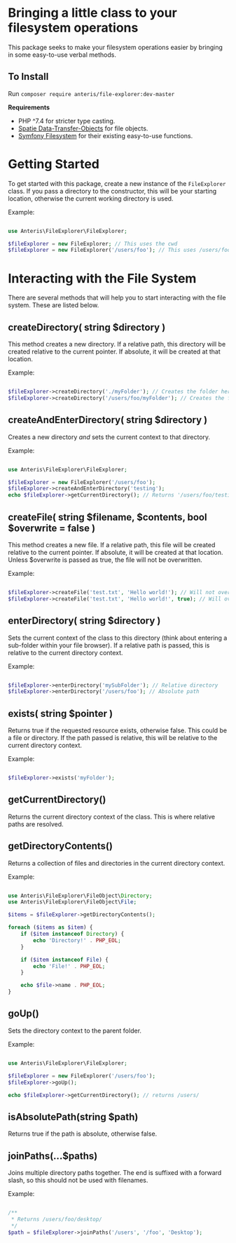# Bringing a little class to your filesystem operations

This package seeks to make your filesystem operations easier by bringing in some easy-to-use verbal methods.

## To Install

Run `composer require anteris/file-explorer:dev-master`

**Requirements**
- PHP ^7.4 for stricter type casting.
- [Spatie Data-Transfer-Objects](https://github.com/spatie/data-transfer-object) for file objects.
- [Symfony Filesystem](https://github.com/symfony/filesystem) for their existing easy-to-use functions.

# Getting Started

To get started with this package, create a new instance of the `FileExplorer` class. If you pass a directory to the constructor, this will be your starting location, otherwise the current working directory is used.

Example:

```php

use Anteris\FileExplorer\FileExplorer;

$fileExplorer = new FileExplorer; // This uses the cwd
$fileExplorer = new FileExplorer('/users/foo'); // This uses /users/foo

```

# Interacting with the File System

There are several methods that will help you to start interacting with the file system. These are listed below.

## createDirectory( string $directory )
This method creates a new directory. If a relative path, this directory will be created relative to the current pointer. If absolute, it will be created at that location.

Example:

```php

$fileExplorer->createDirectory('./myFolder'); // Creates the folder here
$fileExplorer->createDirectory('/users/foo/myFolder'); // Creates the folder in /users/foo

```

## createAndEnterDirectory( string $directory )
Creates a new directory _and_ sets the current context to that directory.

Example:

```php

use Anteris\FileExplorer\FileExplorer;

$fileExplorer = new FileExplorer('/users/foo');
$fileExplorer->createAndEnterDirectory('testing');
echo $fileExplorer->getCurrentDirectory(); // Returns '/users/foo/testing/'

```

## createFile( string $filename, $contents, bool $overwrite = false )
This method creates a new file. If a relative path, this file will be created relative to the current pointer. If absolute, it will be created at that location. Unless $overwrite is passed as true, the file will not be overwritten.

Example:

```php

$fileExplorer->createFile('test.txt', 'Hello world!'); // Will not overwrite test.txt
$fileExplorer->createFile('test.txt', 'Hello world!', true); // Will overwrite test.txt

```

## enterDirectory( string $directory )
Sets the current context of the class to this directory (think about entering a sub-folder within your file browser). If a relative path is passed, this is relative to the current directory context.

Example:

```php

$fileExplorer->enterDirectory('mySubFolder'); // Relative directory
$fileExplorer->enterDirectory('/users/foo'); // Absolute path

```

## exists( string $pointer )
Returns true if the requested resource exists, otherwise false. This could be a file or directory. If the path passed is relative, this will be relative to the current directory context.

Example:

```php

$fileExplorer->exists('myFolder');

```

## getCurrentDirectory()
Returns the current directory context of the class. This is where relative paths are resolved.

## getDirectoryContents()
Returns a collection of files and directories in the current directory context.

Example:

```php

use Anteris\FileExplorer\FileObject\Directory;
use Anteris\FileExplorer\FileObject\File;

$items = $fileExplorer->getDirectoryContents();

foreach ($items as $item) {
    if ($item instanceof Directory) {
        echo 'Directory!' . PHP_EOL;
    }

    if ($item instanceof File) {
        echo 'File!' . PHP_EOL;
    }

    echo $file->name . PHP_EOL;
}

```

## goUp()
Sets the directory context to the parent folder.

Example:

```php

use Anteris\FileExplorer\FileExplorer;

$fileExplorer = new FileExplorer('/users/foo');
$fileExplorer->goUp();

echo $fileExplorer->getCurrentDirectory(); // returns /users/

```

## isAbsolutePath(string $path)
Returns true if the path is absolute, otherwise false.

## joinPaths(...$paths)
Joins multiple directory paths together. The end is suffixed with a forward slash, so this should not be used with filenames.

Example:

```php

/**
 * Returns /users/foo/desktop/
 */
$path = $fileExplorer->joinPaths('/users', '/foo', 'Desktop');

```
